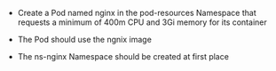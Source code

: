 * Create a Pod named nginx in the pod-resources Namespace that requests a minimum of 400m CPU and 3Gi memory for its container

* The Pod should use the ngnix image

* The ns-nginx Namespace should be created at first place